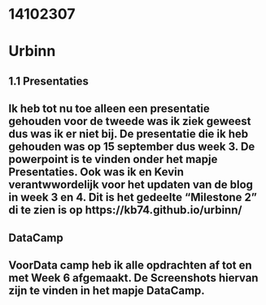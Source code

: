 # 14102307

<h1> Urbinn

<h2>1.1 Presentaties<h2>
Ik heb tot nu toe alleen een presentatie gehouden voor de tweede was ik ziek geweest dus was ik er niet bij.
De presentatie die ik heb gehouden was op 15 september dus week 3. 
De powerpoint is te vinden onder het mapje Presentaties. 
Ook was ik en Kevin verantwwordelijk voor het updaten van de blog in week 3 en 4. Dit is het gedeelte “Milestone 2” di te zien is op https://kb74.github.io/urbinn/

<h2>DataCamp<h2>
VoorData camp heb ik alle opdrachten af tot en met Week 6 afgemaakt. De Screenshots hiervan zijn te vinden in het mapje DataCamp.



